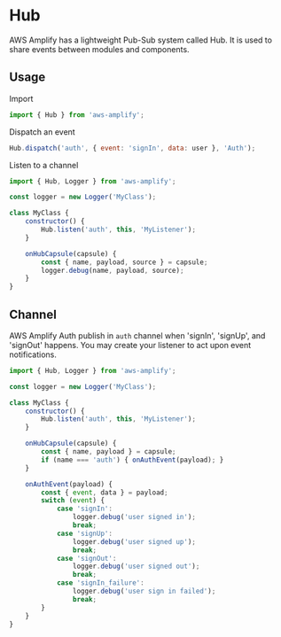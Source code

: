 # Hub

AWS Amplify has a lightweight Pub-Sub system called Hub. It is used to share events between modules and components.

## Usage

Import
```js
import { Hub } from 'aws-amplify';
```

Dispatch an event
```js
Hub.dispatch('auth', { event: 'signIn', data: user }, 'Auth');
```

Listen to a channel
```js
import { Hub, Logger } from 'aws-amplify';

const logger = new Logger('MyClass');

class MyClass {
    constructor() {
        Hub.listen('auth', this, 'MyListener');
    }

    onHubCapsule(capsule) {
        const { name, payload, source } = capsule;
        logger.debug(name, payload, source);
    }
}
```

## Channel

AWS Amplify Auth publish in `auth` channel when 'signIn', 'signUp', and 'signOut' happens. You may create your listener to act upon event notifications.

```js
import { Hub, Logger } from 'aws-amplify';

const logger = new Logger('MyClass');

class MyClass {
    constructor() {
        Hub.listen('auth', this, 'MyListener');
    }

    onHubCapsule(capsule) {
        const { name, payload } = capsule;
        if (name === 'auth') { onAuthEvent(payload); }
    }

    onAuthEvent(payload) {
        const { event, data } = payload;
        switch (event) {
            case 'signIn':
                logger.debug('user signed in');
                break;
            case 'signUp':
                logger.debug('user signed up');
                break;
            case 'signOut':
                logger.debug('user signed out');
                break;
            case 'signIn_failure':
                logger.debug('user sign in failed');
                break;
        }
    }
}
```
